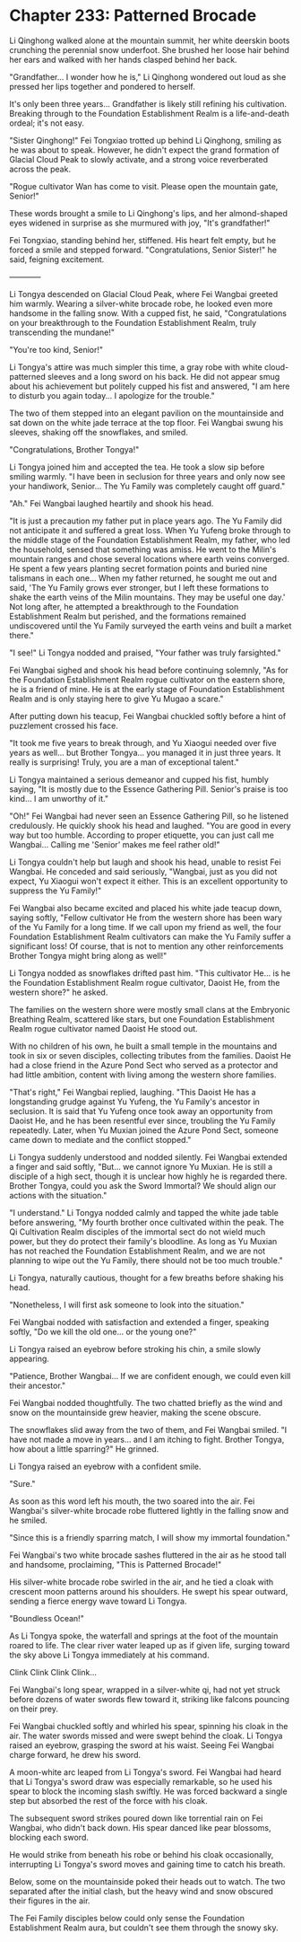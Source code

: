 # Chapter 233: Patterned Brocade

Li Qinghong walked alone at the mountain summit, her white deerskin boots crunching the perennial snow underfoot. She brushed her loose hair behind her ears and walked with her hands clasped behind her back.

"Grandfather... I wonder how he is," Li Qinghong wondered out loud as she pressed her lips together and pondered to herself.

It's only been three years... Grandfather is likely still refining his cultivation. Breaking through to the Foundation Establishment Realm is a life-and-death ordeal; it's not easy.

"Sister Qinghong!" Fei Tongxiao trotted up behind Li Qinghong, smiling as he was about to speak. However, he didn't expect the grand formation of Glacial Cloud Peak to slowly activate, and a strong voice reverberated across the peak.

"Rogue cultivator Wan has come to visit. Please open the mountain gate, Senior!"

These words brought a smile to Li Qinghong's lips, and her almond-shaped eyes widened in surprise as she murmured with joy, "It's grandfather!"

Fei Tongxiao, standing behind her, stiffened. His heart felt empty, but he forced a smile and stepped forward. "Congratulations, Senior Sister!" he said, feigning excitement.

————

Li Tongya descended on Glacial Cloud Peak, where Fei Wangbai greeted him warmly. Wearing a silver-white brocade robe, he looked even more handsome in the falling snow. With a cupped fist, he said, "Congratulations on your breakthrough to the Foundation Establishment Realm, truly transcending the mundane!"

"You're too kind, Senior!"

Li Tongya's attire was much simpler this time, a gray robe with white cloud-patterned sleeves and a long sword on his back. He did not appear smug about his achievement but politely cupped his fist and answered, "I am here to disturb you again today... I apologize for the trouble."

The two of them stepped into an elegant pavilion on the mountainside and sat down on the white jade terrace at the top floor. Fei Wangbai swung his sleeves, shaking off the snowflakes, and smiled.

"Congratulations, Brother Tongya!"

Li Tongya joined him and accepted the tea. He took a slow sip before smiling warmly. "I have been in seclusion for three years and only now see your handiwork, Senior... The Yu Family was completely caught off guard."

"Ah." Fei Wangbai laughed heartily and shook his head.

"It is just a precaution my father put in place years ago. The Yu Family did not anticipate it and suffered a great loss. When Yu Yufeng broke through to the middle stage of the Foundation Establishment Realm, my father, who led the household, sensed that something was amiss. He went to the Milin's mountain ranges and chose several locations where earth veins converged. He spent a few years planting secret formation points and buried nine talismans in each one... When my father returned, he sought me out and said, 'The Yu Family grows ever stronger, but I left these formations to shake the earth veins of the Milin mountains. They may be useful one day.' Not long after, he attempted a breakthrough to the Foundation Establishment Realm but perished, and the formations remained undiscovered until the Yu Family surveyed the earth veins and built a market there."

"I see!" Li Tongya nodded and praised, "Your father was truly farsighted."

Fei Wangbai sighed and shook his head before continuing solemnly, "As for the Foundation Establishment Realm rogue cultivator on the eastern shore, he is a friend of mine. He is at the early stage of Foundation Establishment Realm and is only staying here to give Yu Mugao a scare."

After putting down his teacup, Fei Wangbai chuckled softly before a hint of puzzlement crossed his face.

"It took me five years to break through, and Yu Xiaogui needed over five years as well... but Brother Tongya... you managed it in just three years. It really is surprising! Truly, you are a man of exceptional talent."

Li Tongya maintained a serious demeanor and cupped his fist, humbly saying, "It is mostly due to the Essence Gathering Pill. Senior's praise is too kind... I am unworthy of it."

"Oh!" Fei Wangbai had never seen an Essence Gathering Pill, so he listened credulously. He quickly shook his head and laughed. "You are good in every way but too humble. According to proper etiquette, you can just call me Wangbai... Calling me 'Senior' makes me feel rather old!"

Li Tongya couldn't help but laugh and shook his head, unable to resist Fei Wangbai. He conceded and said seriously, "Wangbai, just as you did not expect, Yu Xiaogui won't expect it either. This is an excellent opportunity to suppress the Yu Family!"

Fei Wangbai also became excited and placed his white jade teacup down, saying softly, "Fellow cultivator He from the western shore has been wary of the Yu Family for a long time. If we call upon my friend as well, the four Foundation Establishment Realm cultivators can make the Yu Family suffer a significant loss! Of course, that is not to mention any other reinforcements Brother Tongya might bring along as well!"

Li Tongya nodded as snowflakes drifted past him. "This cultivator He... is he the Foundation Establishment Realm rogue cultivator, Daoist He, from the western shore?" he asked.

The families on the western shore were mostly small clans at the Embryonic Breathing Realm, scattered like stars, but one Foundation Establishment Realm rogue cultivator named Daoist He stood out.

With no children of his own, he built a small temple in the mountains and took in six or seven disciples, collecting tributes from the families. Daoist He had a close friend in the Azure Pond Sect who served as a protector and had little ambition, content with living among the western shore families.

"That's right," Fei Wangbai replied, laughing. "This Daoist He has a longstanding grudge against Yu Yufeng, the Yu Family's ancestor in seclusion. It is said that Yu Yufeng once took away an opportunity from Daoist He, and he has been resentful ever since, troubling the Yu Family repeatedly. Later, when Yu Muxian joined the Azure Pond Sect, someone came down to mediate and the conflict stopped."

Li Tongya suddenly understood and nodded silently. Fei Wangbai extended a finger and said softly, "But... we cannot ignore Yu Muxian. He is still a disciple of a high sect, though it is unclear how highly he is regarded there. Brother Tongya, could you ask the Sword Immortal? We should align our actions with the situation."

"I understand." Li Tongya nodded calmly and tapped the white jade table before answering, "My fourth brother once cultivated within the peak. The Qi Cultivation Realm disciples of the immortal sect do not wield much power, but they do protect their family's bloodline. As long as Yu Muxian has not reached the Foundation Establishment Realm, and we are not planning to wipe out the Yu Family, there should not be too much trouble."

Li Tongya, naturally cautious, thought for a few breaths before shaking his head.

"Nonetheless, I will first ask someone to look into the situation."

Fei Wangbai nodded with satisfaction and extended a finger, speaking softly, "Do we kill the old one... or the young one?"

Li Tongya raised an eyebrow before stroking his chin, a smile slowly appearing.

"Patience, Brother Wangbai... If we are confident enough, we could even kill their ancestor."

Fei Wangbai nodded thoughtfully. The two chatted briefly as the wind and snow on the mountainside grew heavier, making the scene obscure.

The snowflakes slid away from the two of them, and Fei Wangbai smiled. "I have not made a move in years... and I am itching to fight. Brother Tongya, how about a little sparring?" He grinned.

Li Tongya raised an eyebrow with a confident smile.

"Sure."

As soon as this word left his mouth, the two soared into the air. Fei Wangbai's silver-white brocade robe fluttered lightly in the falling snow and he smiled.

"Since this is a friendly sparring match, I will show my immortal foundation."

Fei Wangbai's two white brocade sashes fluttered in the air as he stood tall and handsome, proclaiming, "This is Patterned Brocade!"

His silver-white brocade robe swirled in the air, and he tied a cloak with crescent moon patterns around his shoulders. He swept his spear outward, sending a fierce energy wave toward Li Tongya.

"Boundless Ocean!"

As Li Tongya spoke, the waterfall and springs at the foot of the mountain roared to life. The clear river water leaped up as if given life, surging toward the sky above Li Tongya immediately at his command.

Clink Clink Clink Clink...

Fei Wangbai's long spear, wrapped in a silver-white qi, had not yet struck before dozens of water swords flew toward it, striking like falcons pouncing on their prey.

Fei Wangbai chuckled softly and whirled his spear, spinning his cloak in the air. The water swords missed and were swept behind the cloak. Li Tongya raised an eyebrow, grasping the sword at his waist. Seeing Fei Wangbai charge forward, he drew his sword.

A moon-white arc leaped from Li Tongya's sword. Fei Wangbai had heard that Li Tongya's sword draw was especially remarkable, so he used his spear to block the incoming slash swiftly. He was forced backward a single step but absorbed the rest of the force with his cloak.

The subsequent sword strikes poured down like torrential rain on Fei Wangbai, who didn't back down. His spear danced like pear blossoms, blocking each sword.

He would strike from beneath his robe or behind his cloak occasionally, interrupting Li Tongya's sword moves and gaining time to catch his breath.

Below, some on the mountainside poked their heads out to watch. The two separated after the initial clash, but the heavy wind and snow obscured their figures in the air.

The Fei Family disciples below could only sense the Foundation Establishment Realm aura, but couldn't see them through the snowy sky.
